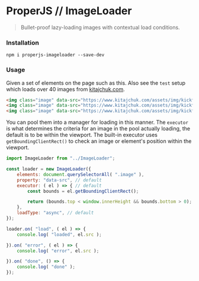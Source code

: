 ProperJS // ImageLoader
=======================

> Bullet-proof lazy-loading images with contextual load conditions.



### Installation

```shell
npm i properjs-imageloader --save-dev
```


### Usage
Given a set of elements on the page such as this. Also see the `test` setup which loads over 40 images from [kitajchuk.com](https://kitajchuk.com).
```html
<img class="image" data-src="https://www.kitajchuk.com/assets/img/kickflip/kickflip_01.png" />
<img class="image" data-src="https://www.kitajchuk.com/assets/img/kickflip/kickflip_02.png" />
<img class="image" data-src="https://www.kitajchuk.com/assets/img/kickflip/kickflip_03.png" />
```

You can pool them into a manager for loading in this manner. The `executor` is what determines the criteria for an image in the pool actually loading, the default is to be within the viewport. The built-in executor uses `getBoundingClientRect()` to check an image or element's position within the viewport.
```javascript
import ImageLoader from "../ImageLoader";

const loader = new ImageLoader({
    elements: document.querySelectorAll( ".image" ),
    property: "data-src", // default
    executor: ( el ) => { // default
        const bounds = el.getBoundingClientRect();

        return (bounds.top < window.innerHeight && bounds.bottom > 0);
    },
    loadType: "async", // default
});

loader.on( "load", ( el ) => {
    console.log( "loaded", el.src );

}).on( "error", ( el ) => {
    console.log( "error", el.src );

}).on( "done", () => {
    console.log( "done" );
});
```
